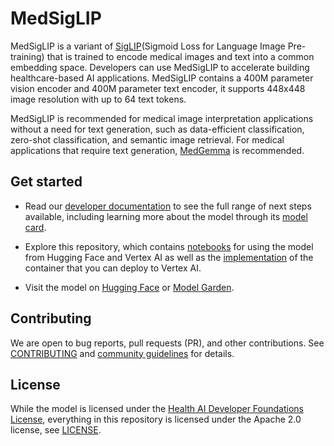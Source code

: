 # MedSigLIP

MedSigLIP is a variant of [SigLIP](https://arxiv.org/abs/2303.15343)(Sigmoid
Loss for Language Image Pre-training) that is trained to encode medical images
and text into a common embedding space. Developers can use MedSigLIP to
accelerate building healthcare-based AI applications. MedSigLIP contains a 400M
parameter vision encoder and 400M parameter text encoder, it supports 448x448
image resolution with up to 64 text tokens.

MedSigLIP is recommended for medical image interpretation applications without a
need for text generation, such as data-efficient classification, zero-shot
classification, and semantic image retrieval. For medical applications that
require text generation,
[MedGemma](https://developers.google.com/health-ai-developer-foundations/medgemma)
is recommended.

## Get started

*   Read our
    [developer documentation](https://developers.google.com/health-ai-developer-foundations/medsiglip/get-started)
    to see the full range of next steps available, including learning more about
    the model through its
    [model card](https://developers.google.com/health-ai-developer-foundations/medsiglip/model-card).

*   Explore this repository, which contains [notebooks](./notebooks) for using
    the model from Hugging Face and Vertex AI as well as the
    [implementation](./python/serving) of the container that you can deploy to
    Vertex AI.

*   Visit the model on [Hugging Face](https://huggingface.co/google/medsiglip-448)
    or
    [Model Garden](https://console.cloud.google.com/vertex-ai/publishers/google/model-garden/medsiglip).

## Contributing

We are open to bug reports, pull requests (PR), and other contributions. See
[CONTRIBUTING](CONTRIBUTING.md) and
[community guidelines](https://developers.google.com/health-ai-developer-foundations/community-guidelines)
for details.

## License

While the model is licensed under the
[Health AI Developer Foundations License](https://developers.google.com/health-ai-developer-foundations/terms),
everything in this repository is licensed under the Apache 2.0 license, see
[LICENSE](LICENSE).
